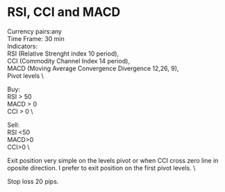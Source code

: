 # RSI, CCI and MACD

Currency pairs:any \
Time Frame: 30 min \
Indicators: \
RSI (Relative Strenght index 10 period), \
CCI (Commodity Channel Index 14 period), \
MACD (Moving Average Convergence Divergence 12,26, 9), \
Pivot levels \\

Buy: \
RSI > 50 \
MACD > 0 \
CCI > 0 \\

Sell: \
RSI <50 \
MACD>0 \
CCI>0 \\

Exit position very simple on the levels pivot or when CCI cross zero line in oposite direction. I prefer to exit position on the first pivot levels. \\

Stop loss 20 pips. 
